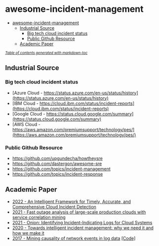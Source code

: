 # awesome-incident-management

- [awesome-incident-management](#awesome-incident-management)
  * [Industrial Source](#industrial-source)
    + [Big tech cloud incident status](#big-tech-cloud-incident-status)
    + [Public Github Resource](#public-github-resource)
  * [Academic Paper](#academic-paper)

<small><i><a href='http://ecotrust-canada.github.io/markdown-toc/'>Table of contents generated with markdown-toc</a></i></small>


## Industrial Source

### Big tech cloud incident status

- [Azure Cloud - https://status.azure.com/en-us/status/history](https://status.azure.com/en-us/status/history)
- [IBM Cloud - https://cloud.ibm.com/status/incident-reports](https://cloud.ibm.com/status/incident-reports)
- [Google Cloud - https://status.cloud.google.com/summary](https://status.cloud.google.com/summary)
- [AWS Cloud - https://aws.amazon.com/premiumsupport/technology/pes/](https://aws.amazon.com/premiumsupport/technology/pes/)

### Public Github Resource
- https://github.com/upgundecha/howtheysre
- https://github.com/dastergon/awesome-sre
- https://github.com/topics/incident-management
- https://github.com/topics/incident-response

## Academic Paper
- [2022 - An Intelligent Framework for Timely, Accurate, and Comprehensive Cloud Incident Detection](https://dl.acm.org/doi/abs/10.1145/3544497.3544499)
- [2021 - Fast outage analysis of large-scale production clouds with service correlation mining](https://ieeexplore.ieee.org/abstract/document/9402074/)
- [2021 - Onion: Identifying Incident-Indicating Logs for Cloud Systems](https://dl.acm.org/doi/abs/10.1145/3468264.3473919)
- [2020 - Towards intelligent incident management: why we need it and how we make it](https://dl.acm.org/doi/abs/10.1145/3368089.3417055)
- [2017 - Mining causality of network events in log data](https://ieeexplore.ieee.org/abstract/document/8122062) [[Code]](https://github.com/cpflat/LogCausalAnalysis)
